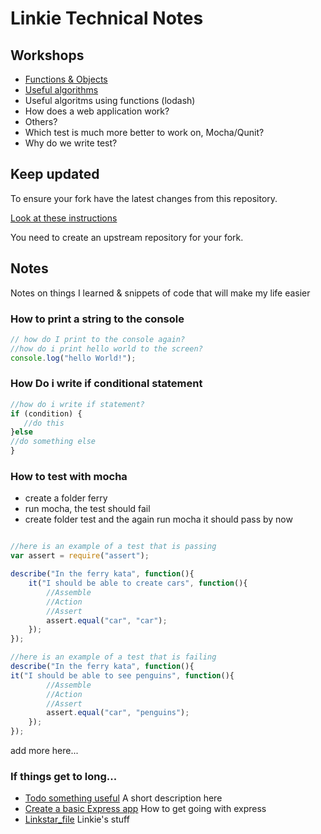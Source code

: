 # Linkie Technical Notes

## Workshops

* [Functions & Objects](./workshops/functions_and_objects_slides.html)
* [Useful algorithms](./workshops/useful_algorithms.md)
* Useful algoritms using functions (lodash)
* How does a web application work?
* Others?
* Which test is much more better to work on, Mocha/Qunit?
* Why do we write test?

## Keep updated

To ensure your fork have the latest changes from this repository.

[Look at these instructions](https://help.github.com/articles/configuring-a-remote-for-a-fork/)

You need to create an upstream repository for your fork.

## Notes

Notes on things I learned & snippets of code that will make my life easier

### How to print a string to the console

```javascript
// how do I print to the console again?
//how do i print hello world to the screen?
console.log("hello World!");
```

### How Do i write if conditional statement
```javascript
//how do i write if statement?
if (condition) {
   //do this
}else
//do something else
}
```
### How to test with mocha
* create a folder ferry
* run mocha, the test should fail
* create folder test and the again run mocha it should pass by now
```javascript

//here is an example of a test that is passing
var assert = require("assert");

describe("In the ferry kata", function(){
	it("I should be able to create cars", function(){
		//Assemble
		//Action
		//Assert
		assert.equal("car", "car");
	});
});

//here is an example of a test that is failing
describe("In the ferry kata", function(){
it("I should be able to see penguins", function(){
		//Assemble
		//Action
		//Assert
		assert.equal("car", "penguins");
	});
});
```
add more here...

### If things get to long...

* [Todo something useful](notes/my_file.md) A short description here
* [Create a basic Express app](notes/my_file.md) How to get going with express
* [Linkstar_file](Linkstar_file.md) Linkie's stuff
